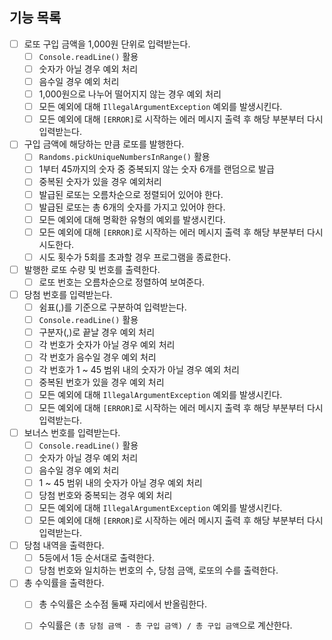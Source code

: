 ## 기능 목록
- [ ] 로또 구입 금액을 1,000원 단위로 입력받는다.
  - [ ] `Console.readLine()` 활용
  - [ ] 숫자가 아닐 경우 예외 처리
  - [ ] 음수일 경우 예외 처리
  - [ ] 1,000원으로 나누어 떨어지지 않는 경우 예외 처리
  - [ ] 모든 예외에 대해 `IllegalArgumentException` 예외를 발생시킨다.
  - [ ] 모든 예외에 대해 `[ERROR]`로 시작하는 에러 메시지 출력 후 해당 부분부터 다시 입력받는다.

- [ ] 구입 금액에 해당하는 만큼 로또를 발행한다.
  - [ ] `Randoms.pickUniqueNumbersInRange()` 활용
  - [ ] 1부터 45까지의 숫자 중 중복되지 않는 숫자 6개를 랜덤으로 발급
  - [ ] 중복된 숫자가 있을 경우 예외처리
  - [ ] 발급된 로또는 오름차순으로 정렬되어 있어야 한다.
  - [ ] 발급된 로또는 총 6개의 숫자를 가지고 있어야 한다.
  - [ ] 모든 예외에 대해 명확한 유형의 예외를 발생시킨다.
  - [ ] 모든 예외에 대해 `[ERROR]`로 시작하는 에러 메시지 출력 후 해당 부분부터 다시 시도한다.
  - [ ] 시도 횟수가 5회를 초과할 경우 프로그램을 종료한다.

- [ ] 발행한 로또 수량 및 번호를 출력한다.
  - [ ] 로또 번호는 오름차순으로 정렬하여 보여준다.

- [ ] 당첨 번호를 입력받는다.
  - [ ] 쉼표(,)를 기준으로 구분하여 입력받는다.
  - [ ] `Console.readLine()` 활용
  - [ ] 구분자(,)로 끝날 경우 예외 처리
  - [ ] 각 번호가 숫자가 아닐 경우 예외 처리
  - [ ] 각 번호가 음수일 경우 예외 처리
  - [ ] 각 번호가 1 ~ 45 범위 내의 숫자가 아닐 경우 예외 처리
  - [ ] 중복된 번호가 있을 경우 예외 처리
  - [ ] 모든 예외에 대해 `IllegalArgumentException` 예외를 발생시킨다.
  - [ ] 모든 예외에 대해 `[ERROR]`로 시작하는 에러 메시지 출력 후 해당 부분부터 다시 입력받는다.

- [ ] 보너스 번호를 입력받는다.
  - [ ] `Console.readLine()` 활용
  - [ ] 숫자가 아닐 경우 예외 처리
  - [ ] 음수일 경우 예외 처리
  - [ ] 1 ~ 45 범위 내의 숫자가 아닐 경우 예외 처리
  - [ ] 당첨 번호와 중복되는 경우 예외 처리
  - [ ] 모든 예외에 대해 `IllegalArgumentException` 예외를 발생시킨다.
  - [ ] 모든 예외에 대해 `[ERROR]`로 시작하는 에러 메시지 출력 후 해당 부분부터 다시 입력받는다.

- [ ] 당첨 내역을 출력한다.
  - [ ] 5등에서 1등 순서대로 출력한다.
  - [ ] 당첨 번호와 일치하는 번호의 수, 당첨 금액, 로또의 수를 출력한다.

- [ ] 총 수익률을 출력한다.
  - [ ] 총 수익률은 소수점 둘째 자리에서 반올림한다.
  - [ ] 수익률은 `(총 당첨 금액 - 총 구입 금액) / 총 구입 금액`으로 계산한다.
  